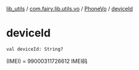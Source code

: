 [lib_utils](../../index.md) / [com.fairy.lib.utils.vo](../index.md) / [PhoneVo](index.md) / [deviceId](./device-id.md)

# deviceId

`val deviceId: String?`

(IMEI) = 99000311726612 IMEI码

